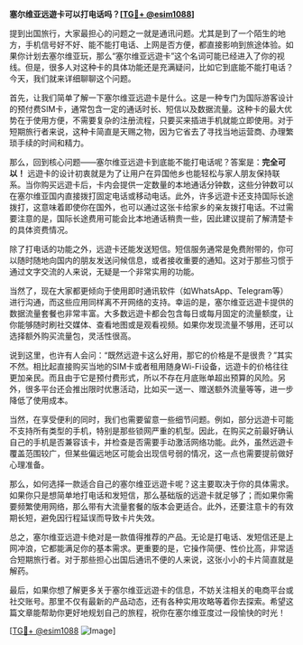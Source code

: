 **塞尔维亚远遊卡可以打电话吗？[[TG💪+ @esim1088](https://t.me/s/esim1088)]**

提到出国旅行，大家最担心的问题之一就是通讯问题。尤其是到了一个陌生的地方，手机信号好不好、能不能打电话、上网是否方便，都直接影响到旅途体验。如果你计划去塞尔维亚玩，那么“塞尔维亚远遊卡”这个名词可能已经进入了你的视线。但是，很多人对这种卡的具体功能还是充满疑问，比如它到底能不能打电话？今天，我们就来详细聊聊这个问题。

首先，让我们简单了解一下塞尔维亚远遊卡是什么。这是一种专门为国际游客设计的预付费SIM卡，通常包含一定的通话时长、短信以及数据流量。这种卡的最大优势在于使用方便，不需要复杂的注册流程，只要买来插进手机就能立即使用。对于短期旅行者来说，这种卡简直是天赐之物，因为它省去了寻找当地运营商、办理繁琐手续的时间和精力。

那么，回到核心问题——塞尔维亚远遊卡到底能不能打电话呢？答案是：**完全可以！** 远遊卡的设计初衷就是为了让用户在异国他乡也能轻松与家人朋友保持联系。当你购买远遊卡后，卡内会提供一定数量的本地通话分钟数，这些分钟数可以在塞尔维亚国内直接拨打固定电话或移动电话。此外，许多远遊卡还支持国际长途拨打，这意味着即使你在国外，也可以通过这张卡给家乡的亲友拨打电话。不过需要注意的是，国际长途费用可能会比本地通话稍贵一些，因此建议提前了解清楚卡的具体资费情况。

除了打电话的功能之外，远遊卡还能发送短信。短信服务通常是免费附带的，你可以随时随地向国内的朋友发送问候信息，或者接收重要的通知。这对于那些习惯于通过文字交流的人来说，无疑是一个非常实用的功能。

当然了，现在大家都更倾向于使用即时通讯软件（如WhatsApp、Telegram等）进行沟通，而这些应用同样离不开网络的支持。幸运的是，塞尔维亚远遊卡提供的数据流量套餐也非常丰富。大多数远遊卡都会包含每日或每月固定的流量额度，让你能够随时刷社交媒体、查看地图或是观看视频。如果你发现流量不够用，还可以选择额外购买流量包，灵活性很高。

说到这里，也许有人会问：“既然远遊卡这么好用，那它的价格是不是很贵？”其实不然。相比起直接购买当地的SIM卡或者租用随身Wi-Fi设备，远遊卡的价格往往更加亲民。而且由于它是预付费形式，所以不存在月底账单超出预算的风险。另外，很多平台还会推出限时优惠活动，比如买一送一、赠送额外流量等等，进一步降低了使用成本。

当然，在享受便利的同时，我们也需要留意一些细节问题。例如，部分远遊卡可能不支持所有类型的手机，特别是那些锁网严重的机型。因此，在购买之前最好确认自己的手机是否兼容该卡，并检查是否需要手动激活网络功能。此外，虽然远遊卡覆盖范围较广，但某些偏远地区可能会出现信号弱的情况，这一点也需要提前做好心理准备。

那么，如何选择一款适合自己的塞尔维亚远遊卡呢？这主要取决于你的具体需求。如果你只是想简单地打电话和发短信，那么基础版的远遊卡就足够了；而如果你需要频繁使用网络，那么带有大流量套餐的版本会更适合。此外，还要注意卡的有效期长短，避免因行程延误而导致卡片失效。

总之，塞尔维亚远遊卡绝对是一款值得推荐的产品。无论是打电话、发短信还是上网冲浪，它都能满足你的基本需求。更重要的是，它操作简便、性价比高，非常适合短期旅行者。对于那些担心出国后通讯不便的人来说，这张小小的卡片简直就是解药。

最后，如果你想了解更多关于塞尔维亚远遊卡的信息，不妨关注相关的电商平台或社交账号。那里不仅有最新的产品动态，还有各种实用攻略等着你去探索。希望这篇文章能帮助你更好地规划自己的旅程，祝你在塞尔维亚度过一段愉快的时光！

[[TG💪+ @esim1088](https://t.me/s/esim1088) ![Image](https://i.postimg.cc/4NQfJmqS/Snipaste-2025-05-13-00-14-12.png)]